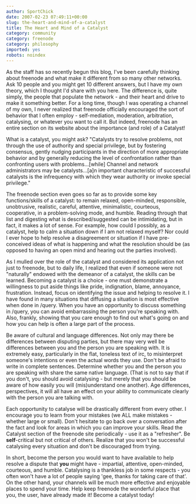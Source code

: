 ```yaml
---
author: SportChick
date: 2007-02-23 07:49:11+00:00
slug: the-heart-and-mind-of-a-catalyst
title: The Heart and Mind of a Catalyst
category: community
category: freenode
category: philosophy
imported: yes
robots: noindex
---
```

As the staff has so recently begun this blog, I've been carefully thinking about freenode and what make it different from so many other networks.  Ask 10 people and you might get 10 different answers, but I have my own theory, which I thought I'd share with you here.  The difference is, quite simply, the people that populate the network - and their heart and drive to make it something better. For a long time, though I was operating a channel of my own, I never realized that freenode officially encouraged the sort of behavior that I often employ - self-mediation, moderation, arbitration, catalysing, or whatever you want to call it.  But indeed, freenode has an entire section on its website about the importance (and role) of a Catalyst!

What is a catalyst, you might ask?  "Catalysts try to resolve problems, not through the use of authority and special privilege, but by fostering consensus, gently nudging participants in the direction of more appropriate behavior and by generally reducing the level of confrontation rather than confronting users with problems...[while] Channel and network administrators may be catalysts...[a]n important characteristic of successful catalysts is the infrequency with which they wear authority or invoke special privilege."

The freenode section even goes so far as to provide some key functions/skills of a catalyst: to remain relaxed, open-minded, responsible, unobtrusive, realistic, careful, attentive, minimalistic, courteous, cooperative, in a problem-solving mode, and humble.  Reading through that list and digesting what is described/suggested can be intimidating, but in fact, it makes a lot of sense.  For example, how could I possibly, as a catalyst, help to calm a situation down if I am not relaxed myself?  Nor could I ever hope to help resolve a disagreement or situation if I have pre-conceived ideas of what is happening and what the resolution should be (as opposed to having an open mind and hearing out the parties involved).

As I mulled over the role of the catalyst and considered its application not just to freenode, but to daily life, I realized that even if someone were not "naturally" endowed with the demeanor of a catalyst, the skills can be learned.  Becoming a catalyst is a choice - one must demonstrate a willingness to put aside things like pride, indignation, blame, annoyance, frustration.  Instead, focus on identifying the issue and helping to resolve it.  I have found in many situations that diffusing a situation is most effective when done in /query.  When you have an opportunity to discuss something in /query, you can avoid embarrassing the person you're speaking with.  Also, frankly, showing that you care enough to find out what's going on and how you can help is often a large part of the process.

Be aware of cultural and language differences. Not only may there be differences between disputing parties, but there may very well be differences between you and the person you are speaking with.  It is extremely easy, particularly in the flat, toneless text of irc, to misinterpret someone's intentions or even the actual words they use.  Don't be afraid to write in complete sentences.  Determine whether you and the person you are speaking with share the same native language.  (That is not to say that if you don't, you should avoid catalysing - but merely that you should be aware of how easily you will (mis)understand one another). Age differences, perspectives, it will all have an effect on your ability to communicate clearly with the person you are talking with.

Each opportunity to catalyse will be drastically different from every other.  I encourage you to learn from your mistakes (we ALL make mistakes - whether large or small).  Don't hesitate to go back over a conversation after the fact and look for areas in which you can improve your skills.  Read the Catalyst section of the freenode site periodically - use it as a "refresher".  Be **self**-critical but not critical of others.  Realize that you won't be successful catalysing every situation and don't be discouraged from trying.

In short, become the person you would want to have available to help resolve a dispute that **you** might have - impartial, attentive, open-minded, courteous, and humble.  Catalysing is a thankless job in some respects - you often won't have a lot of people saying 'gee, thanks for taking care of that'.  On the other hand, your channels will be much more effective and enjoyable places to spend your time.  Help keep freenode the wonderful place that you, the user, have already made it!  Become a catalyst today!
